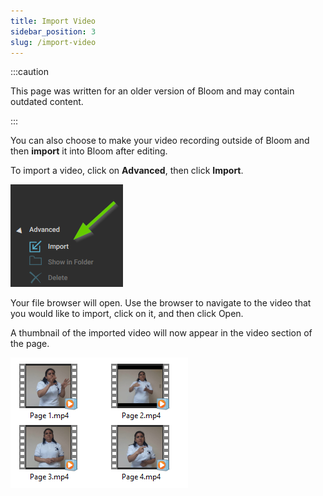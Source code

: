 ```yaml
---
title: Import Video
sidebar_position: 3
slug: /import-video
---
```




:::caution

This page was written for an older version of Bloom and may contain outdated content.

:::




<div class='notion-row'>
<div class='notion-column' style={{width: 'calc((100% - (min(32px, 4vw) * 1)) * 0.5)'}}>


You can also choose to make your video recording outside of Bloom and then **import** it into Bloom after editing.  



To import a video, click on **Advanced**, then click **Import**.


</div><div className='notion-spacer'></div>

<div class='notion-column' style={{width: 'calc((100% - (min(32px, 4vw) * 1)) * 0.5)'}}>


![](./import-video.5d176e64-662d-4e3e-982e-65cd0ee8e5cc.png)


</div><div className='notion-spacer'></div>
</div>


Your file browser will open. Use the browser to navigate to the video that you would like to import, click on it, and then click Open. 


A thumbnail of the imported video will now appear in the video section of the page.


![](./import-video.e773702b-6f59-499d-9b9b-57b8603c4ce7.png)

